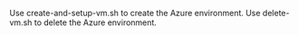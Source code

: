 Use create-and-setup-vm.sh to create the Azure environment.
Use delete-vm.sh to delete the Azure environment.